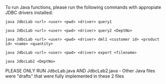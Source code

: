 To run Java functions, please run the following commands with appropiate JDBC drivers installed:

`java JdbcLab <url> <user> <pwd> <driver> query1`

`java JdbcLab <url> <user> <pwd> <driver> query2 <DeptNo>`

`java JdbcLab <url> <user> <pwd> <driver> dml1 <customer id> <product id> <name> <quantity>`

`java JdbcLab <url> <user> <pwd> <driver> export <filename>`

`java JdbcLab2 <DeptNo>`

PLEASE ONLY RUN JdbcLab.java AND JdbcLab2.java - Other Java files were "drafts" that were fully implemented in these 2 files
